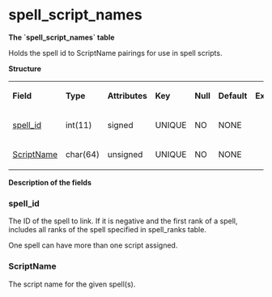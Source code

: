 # spell\_script\_names


**The \`spell\_script\_names\` table**

Holds the spell id to ScriptName pairings for use in spell scripts.

**Structure**

<table>
<colgroup>
<col width="12%" />
<col width="12%" />
<col width="12%" />
<col width="12%" />
<col width="12%" />
<col width="12%" />
<col width="12%" />
<col width="12%" />
</colgroup>
<tbody>
<tr class="odd">
<td><p><strong>Field</strong></p></td>
<td><p><strong>Type</strong></p></td>
<td><p><strong>Attributes</strong></p></td>
<td><p><strong>Key</strong></p></td>
<td><p><strong>Null</strong></p></td>
<td><p><strong>Default</strong></p></td>
<td><p><strong>Extra</strong></p></td>
<td><p><strong>Comment</strong></p></td>
</tr>
<tr class="even">
<td><p><a href="#spell_id">spell_id</a></p></td>
<td><p>int(11)</p></td>
<td><p>signed</p></td>
<td><p>UNIQUE</p></td>
<td><p>NO</p></td>
<td><p>NONE</p></td>
<td><p> </p></td>
<td><p> </p></td>
</tr>
<tr class="odd">
<td><p><a href="#scriptname">ScriptName</a></p></td>
<td><p>char(64)</p></td>
<td><p>unsigned</p></td>
<td><p>UNIQUE</p></td>
<td><p>NO</p></td>
<td><p>NONE</p></td>
<td><p> </p></td>
<td><p> </p></td>
</tr>
</tbody>
</table>

**Description of the fields**

### spell\_id

The ID of the spell to link. If it is negative and the first rank of a spell, includes all ranks of the spell specified in spell\_ranks table.

One spell can have more than one script assigned.

### ScriptName

The script name for the given spell(s).
